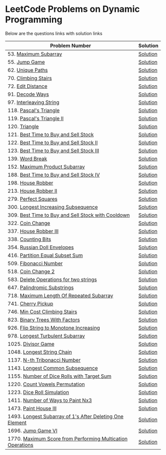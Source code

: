 # LeetCode Problems on Dynamic Programming
Below are the questions links with solution links


|Problem Number|Solution|
|--------------|--------|
|53. [Maximum Subarray](https://leetcode.com/problems/maximum-subarray/)|[Solution](https://github.com/HarshOza36/LeetCode_Problems/blob/main/Dynamic%20Programming/P53%20-%20maximumSubarray.py)|
|55. [Jump Game](https://leetcode.com/problems/jump-game/)|[Solution](https://github.com/HarshOza36/LeetCode_Problems/blob/main/Dynamic%20Programming/P55%20-%20jumpGame.py)|
|62. [Unique Paths](https://leetcode.com/problems/unique-paths/)|[Solution](https://github.com/HarshOza36/LeetCode_Problems/blob/main/Dynamic%20Programming/P62%20-%20uniquePaths.py)|
|70. [Climbing Stairs](https://leetcode.com/problems/climbing-stairs)|[Solution](https://github.com/HarshOza36/LeetCode_Problems/blob/main/Dynamic%20Programming/P70%20-%20climbingStairs.py)|
|72. [Edit Distance](https://leetcode.com/problems/edit-distance/)|[Solution](https://github.com/HarshOza36/LeetCode_Problems/blob/main/Dynamic%20Programming/P72%20-%20editDistance.py)|
|91. [Decode Ways](https://leetcode.com/problems/decode-ways/)|[Solution](https://github.com/HarshOza36/LeetCode_Problems/blob/main/Dynamic%20Programming/P91%20-%20decodeWays.py)|
|97. [Interleaving String](https://leetcode.com/problems/interleaving-string/)|[Solution](https://github.com/HarshOza36/LeetCode_Problems/blob/main/Dynamic%20Programming/P97%20-%20interleavingString.py)|
|118. [Pascal's Triangle](https://leetcode.com/problems/pascals-triangle)|[Solution](https://github.com/HarshOza36/LeetCode_Problems/blob/main/Dynamic%20Programming/P118%20-%20pascal'sTriangle.py)|
|119. [Pascal's Triangle II](https://leetcode.com/problems/pascals-triangle-ii)|[Solution](https://github.com/HarshOza36/LeetCode_Problems/blob/main/Dynamic%20Programming/P119%20-%20pascal'sTriangleII.py)|
|120. [Triangle](https://leetcode.com/problems/triangle/)|[Solution](https://github.com/HarshOza36/LeetCode_Problems/blob/main/Dynamic%20Programming/P120%20-%20triangle.py)|
|121. [Best Time to Buy and Sell Stock](https://leetcode.com/problems/best-time-to-buy-and-sell-stock/)|[Solution](https://github.com/HarshOza36/LeetCode_Problems/blob/main/Dynamic%20Programming/P121%20-%20bestTimeToBuyAndSellStock.py)|
|122. [Best Time to Buy and Sell Stock II](https://leetcode.com/problems/best-time-to-buy-and-sell-stock-ii/)|[Solution](https://github.com/HarshOza36/LeetCode_Problems/blob/main/Dynamic%20Programming/P122%20-%20bestTimeToBuyAndSellStock_II.py)|
|123. [Best Time to Buy and Sell Stock III](https://leetcode.com/problems/best-time-to-buy-and-sell-stock-iii/)|[Solution](https://github.com/HarshOza36/LeetCode_Problems/blob/main/Dynamic%20Programming/P123%20-%20bestTimeToBuyAndSellStock_III.py)|
|139. [Word Break](https://leetcode.com/problems/word-break/)|[Solution](https://github.com/HarshOza36/LeetCode_Problems/blob/main/Dynamic%20Programming/P139%20-%20wordBreak.py)|
|152. [Maximum Product Subarray](https://leetcode.com/problems/maximum-product-subarray/)|[Solution](https://github.com/HarshOza36/LeetCode_Problems/blob/main/Dynamic%20Programming/P152%20-%20maximumProductSubarray.py)|
|188. [Best Time to Buy and Sell Stock IV](https://leetcode.com/problems/best-time-to-buy-and-sell-stock-iv/)|[Solution](https://github.com/HarshOza36/LeetCode_Problems/blob/main/Dynamic%20Programming/P188%20-%20bestTimeToBuyAndSellStock_IV.py)|
|198. [House Robber](https://leetcode.com/problems/house-robber/)|[Solution](https://github.com/HarshOza36/LeetCode_Problems/blob/main/Dynamic%20Programming/P198%20-%20houseRobber.py)|
|213. [House Robber II](https://leetcode.com/problems/house-robber-ii/)|[Solution](https://github.com/HarshOza36/LeetCode_Problems/blob/main/Dynamic%20Programming/P213%20-%20houseRobber_II.py)|
|279. [Perfect Squares](https://leetcode.com/problems/perfect-squares/)|[Solution](https://github.com/HarshOza36/LeetCode_Problems/blob/main/Dynamic%20Programming/P279%20-%20perfectSquares.py)|
|300. [Longest Increasing Subsequence](https://leetcode.com/problems/longest-increasing-subsequence/)|[Solution](https://github.com/HarshOza36/LeetCode_Problems/blob/main/Dynamic%20Programming/P300%20-%20longestIncreasingSubsequence.py)|
|309. [Best Time to Buy and Sell Stock with Cooldown](https://leetcode.com/problems/best-time-to-buy-and-sell-stock-with-cooldown/)|[Solution](https://github.com/HarshOza36/LeetCode_Problems/blob/main/Dynamic%20Programming/P309%20-%20bestTimetoBuyAndSellStockwithCooldown.py)|
|322. [Coin Change](https://leetcode.com/problems/coin-change)|[Solution](https://github.com/HarshOza36/LeetCode_Problems/blob/main/Dynamic%20Programming/P322%20-%20coinChange.py)|
|337. [House Robber III](https://leetcode.com/problems/house-robber-iii/)|[Solution](https://github.com/HarshOza36/LeetCode_Problems/blob/main/Dynamic%20Programming/P337%20-%20houseRobber_III.py)|
|338. [Counting Bits](https://leetcode.com/problems/counting-bits)|[Solution](https://github.com/HarshOza36/LeetCode_Problems/blob/main/Dynamic%20Programming/P338%20-%20Counting%20Bits.py)|
|354. [Russian Doll Envelopes](https://leetcode.com/problems/russian-doll-envelopes)|[Solution](https://github.com/HarshOza36/LeetCode_Problems/blob/main/Dynamic%20Programming/P354%20-%20russionDollEnvelopes.py)|
|416. [Partition Equal Subset Sum](https://leetcode.com/problems/partition-equal-subset-sum/)|[Solution](https://github.com/HarshOza36/LeetCode_Problems/blob/main/Dynamic%20Programming/P416%20-%20partitionEqualSubsetSum.py)|
|509. [Fibonacci Number](https://leetcode.com/problems/fibonacci-number)|[Solution](https://github.com/HarshOza36/LeetCode_Problems/blob/main/Dynamic%20Programming/P509%20-%20fibonacciNumber.py)|
|518. [Coin Change 2](https://leetcode.com/problems/coin-change-2/)|[Solution](https://github.com/HarshOza36/LeetCode_Problems/blob/main/Dynamic%20Programming/P518%20-%20coinChange2.py)|
|583. [Delete Operations for two strings](https://leetcode.com/problems/delete-operation-for-two-strings)|[Solution](https://github.com/HarshOza36/LeetCode_Problems/blob/main/Dynamic%20Programming/P583%20-%20deleteOperationForTwoStrings.py)|
|647. [Palindromic Substrings](https://leetcode.com/problems/palindromic-substrings)|[Solution](https://github.com/HarshOza36/LeetCode_Problems/blob/main/Dynamic%20Programming/P647%20-%20palindromicSubstrings.py)|
|718. [Maximum Length Of Repeated Subarray](https://leetcode.com/problems/maximum-length-of-repeated-subarray/)|[Solution](https://github.com/HarshOza36/LeetCode_Problems/blob/main/Dynamic%20Programming/P718%20-%20maximumLengthOfRepeatedSubarray.py)|
|741. [Cherry Pickup](https://leetcode.com/problems/cherry-pickup/)|[Solution]()|
|746. [Min Cost Climbing Stairs](https://leetcode.com/problems/min-cost-climbing-stairs/)|[Solution](https://github.com/HarshOza36/LeetCode_Problems/blob/main/Dynamic%20Programming/P746%20-%20minCostClimbingStairs.py)|
|823. [Binary Trees With Factors](https://leetcode.com/problems/binary-trees-with-factors/)|[Solution](https://github.com/HarshOza36/LeetCode_Problems/blob/main/Dynamic%20Programming/P823%20-%20binaryTreesWithFactors.py)|
|926. [Flip String to Monotone Increasing](https://leetcode.com/problems/flip-string-to-monotone-increasing/)|[Solution](https://github.com/HarshOza36/LeetCode_Problems/blob/main/Dynamic%20Programming/P926%20-%20flipStringToMonotoneIncreasing.py)|
|978. [Longest Turbulent Subarray](https://leetcode.com/problems/longest-turbulent-subarray/)|[Solution](https://github.com/HarshOza36/LeetCode_Problems/blob/main/Dynamic%20Programming/P978%20-%20longestTurbulentSubarray.py)|
|1025. [Divisor Game](https://leetcode.com/problems/divisor-game)|[Solution](https://github.com/HarshOza36/LeetCode_Problems/blob/main/Dynamic%20Programming/P1025%20-%20divisorGame.py)|
|1048. [Longest String Chain](https://leetcode.com/problems/longest-string-chain)|[Solution](https://github.com/HarshOza36/LeetCode_Problems/blob/main/Dynamic%20Programming/P1048%20-%20LongestStringChain.py)|
|1137. [N-th Tribonacci Number](https://leetcode.com/problems/n-th-tribonacci-number/)|[Solution](https://github.com/HarshOza36/LeetCode_Problems/blob/main/Dynamic%20Programming/P1137%20-%20nthTribonacciNumber.py)|
|1143. [Longest Common Subsequence](https://leetcode.com/problems/longest-common-subsequence)|[Solution](https://github.com/HarshOza36/LeetCode_Problems/blob/main/Dynamic%20Programming/P1143%20-%20longestCommonSubsequence.py)|
|1155. [Number of Dice Rolls with Target Sum](https://leetcode.com/problems/number-of-dice-rolls-with-target-sum/)|[Solution](https://github.com/HarshOza36/LeetCode_Problems/blob/main/Dynamic%20Programming/P1155%20-%20numberOFDiceRollsWithTargetSum.py)|
|1220. [Count Vowels Permutation](https://leetcode.com/problems/count-vowels-permutation)|[Solution](https://github.com/HarshOza36/LeetCode_Problems/blob/main/Dynamic%20Programming/P1220%20-%20countVowelsPermutation.py)|
|1223. [Dice Roll Simulation](https://leetcode.com/problems/dice-roll-simulation/)|[Solution]()|
|1411. [Number of Ways to Paint Nx3](https://leetcode.com/problems/number-of-ways-to-paint-n-3-grid/)|[Solution]()|
|1473. [Paint House III](https://leetcode.com/problems/paint-house-iii/)|[Solution](https://github.com/HarshOza36/LeetCode_Problems/blob/main/Dynamic%20Programming/P1473%20-%20paintHouse_III.py)|
|1493. [Longest Subarray of 1's After Deleting One Element](https://leetcode.com/problems/longest-subarray-of-1s-after-deleting-one-element/)|[Solution](https://github.com/HarshOza36/LeetCode_Problems/blob/main/Dynamic%20Programming/P1493%20-%20longestSubarrayOf1sAfterDeletingOneElement.py)|
|1696. [Jump Game VI](https://leetcode.com/problems/jump-game-vi/)|[Solution](https://github.com/HarshOza36/LeetCode_Problems/blob/main/Dynamic%20Programming/P1696%20-%20jumpGame_VI.py)|
|1770. [Maximum Score from Performing Multication Operations](https://leetcode.com/problems/maximum-score-from-performing-multiplication-operations/)|[Solution](https://github.com/HarshOza36/LeetCode_Problems/blob/main/Dynamic%20Programming/P1770%20-%20maximumScoreFromPerformingMultiplicationOperations.py)|
